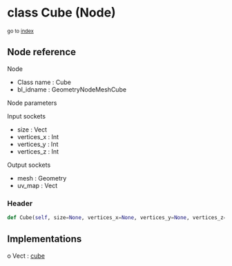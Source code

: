 # class Cube (Node)

<sub>go to [index](/docs/index.md)</sub>

## Node reference

Node
 - Class name : Cube
 - bl_idname : GeometryNodeMeshCube

Node parameters

Input sockets
 - size : Vect
 - vertices_x : Int
 - vertices_y : Int
 - vertices_z : Int

Output sockets
 - mesh : Geometry
 - uv_map : Vect

### Header

``` python
def Cube(self, size=None, vertices_x=None, vertices_y=None, vertices_z=None, node_label=None, node_color=None):
```

## Implementations

o Vect : [cube](/docs/GeoNodes_classes/Vect.md#cube)

